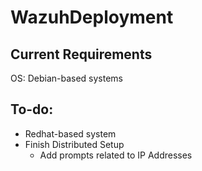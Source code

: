 # WazuhDeployment

## Current Requirements

OS: Debian-based systems


## To-do:

- Redhat-based system
- Finish Distributed Setup  
  - Add prompts related to IP Addresses
  
  

